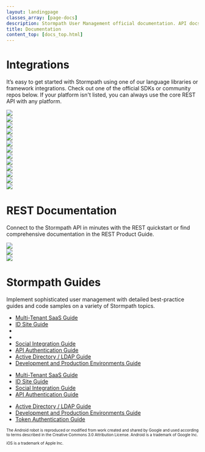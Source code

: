 ```yaml
---
layout: landingpage
classes_array: [page-docs]
description: Stormpath User Management official documentation. API docs in REST, Node.js, Java and Python plus feature guides.
title: Documentation
content_top: [docs_top.html]
---
```


<div class="homepage">
  <div class="container">
    <div class="row">
      <div class="col-xs-12 col-sm-12 col-md-12">
        <h1>Integrations</h1>
        <p>It’s easy to get started with Stormpath using one of our language libraries or framework integrations. Check out one of the official SDKs or community repos below.  If your platform isn't listed, you can always use the core REST API with any platform.</p>
        <div class="row">
          <div class="col-xs-6 col-sm-4 col-md-3">
            <a href="/nodejs/"><img class="img-responsive" src="/images/landingpage/homepage/buttons-homepage-node.jpg"></a>
          </div>
          <div class="col-xs-6 col-sm-4 col-md-3">
            <a href="/java/"><img class="img-responsive" src="/images/landingpage/homepage/buttons-homepage-java.jpg"></a>
          </div>
          <div class="col-xs-6 col-sm-4 col-md-3">
            <a href="https://github.com/stormpath/stormpath-sdk-angularjs/"><img class="img-responsive" src="/images/landingpage/homepage/buttons-homepage-angular.jpg"></a>
          </div>
          <div class="col-xs-6 col-sm-4 col-md-3">
            <a href="/python/"><img class="img-responsive" src="/images/landingpage/homepage/buttons-homepage-python.jpg "></a>
          </div>
          <div class="col-xs-6 col-sm-4 col-md-3">
            <a href="/ruby/quickstart/"><img class="img-responsive" src="/images/landingpage/homepage/buttons-homepage-ruby.jpg"></a>
          </div>
          <div class="col-xs-6 col-sm-4 col-md-3">
            <a href="/php/"><img class="img-responsive" src="/images/landingpage/homepage/buttons-homepage-php.jpg"></a>
          </div>
          <div class="col-xs-6 col-sm-4 col-md-3">
            <a href="https://github.com/jarias/stormpath-sdk-go/"><img class="img-responsive" src="/images/landingpage/homepage/buttons-homepage-go.jpg"></a>
          </div>
          <div class="col-xs-6 col-sm-4 col-md-3">
            <a href="https://github.com/stormpath/stormpath-mod-authnz-external/"><img class="img-responsive" src="/images/landingpage/homepage/buttons-homepage-apache.jpg"></a>
          </div>
          <div class="col-xs-6 col-sm-4 col-md-3">
            <a href="/dotnet/"><img class="img-responsive" src="/images/landingpage/homepage/buttons-homepage-dotnet.jpg"></a>
          </div>
          <div class="col-xs-6 col-sm-4 col-md-3">
            <a href="https://github.com/stormpath/stormpath-sdk-react"><img class="img-responsive" src="/images/landingpage/homepage/buttons-homepage-react.jpg"></a>
          </div>
          <div class="col-xs-6 col-sm-4 col-md-3">
            <a href="/ios/"><img class="img-responsive" src="/images/landingpage/homepage/buttons-homepage-ios.jpg"></a>
          </div>
          <div class="col-xs-6 col-sm-4 col-md-3">
            <a href="/android/"><img class="img-responsive" src="/images/landingpage/homepage/buttons-homepage-android.jpg"></a>
          </div>
          <div class="col-xs-6 col-sm-4 col-md-3">
            <a href="https://github.com/stormpath/stormpath-nginx"><img class="img-responsive" src="/images/landingpage/homepage/buttons-homepage-nginx.jpg"></a>
          </div>
        </div>
      </div>
    </div>
  </div>

  <div class="container">
    <div class="row">
      <div class="col-xs-12">
        <h1>REST Documentation</h1>
        <p>Connect to the Stormpath API in minutes with the REST quickstart or find comprehensive documentation in the REST Product Guide.</p>
        <div class="row">
          <div class="col-xs-6 col-sm-4 col-md-3">
            <a href="/rest/product-guide/latest/quickstart.html"><img class="img-responsive" src="/images/landingpage/homepage/buttons-homepage-rest-quick.jpg"></a>
          </div>
          <div class="col-xs-6 col-sm-4 col-md-3">
            <a href="/rest/product-guide/latest/"><img class="img-responsive" src="/images/landingpage/homepage/buttons-homepage-rest-product.jpg"></a>
          </div>
          <div class="col-xs-6 col-sm-4 col-md-3">
            <a href="/rest/product-guide/latest/errors.html"><img class="img-responsive" src="/images/landingpage/homepage/buttons-homepage-rest-error.jpg"></a>
          </div>
        </div>
      </div>
    </div>
  </div>

  <div class="container">
    <div class="row">
      <div class="col-xs-12">
        <h1>Stormpath Guides</h1>
        <p>Implement sophisticated user management with detailed best-practice guides and code samples on a variety of Stormpath topics.</p>
        <div class="row">
          <div class="col-xs-12 visible-xs">
                <ul class="lang-contents-list">
              <li class= "lang-list-item"><a href="/rest/product-guide/latest/multitenancy.html">Multi-Tenant SaaS Guide</a></li>
              <li class= "lang-list-item"><a href="/guides/using-id-site/">ID Site Guide</a></li><li class= "lang-list-item"><li><li class= "lang-list-item"><a href="/guides/social-integrations/">Social Integration Guide</a></li>
              <li class= "lang-list-item"><a href="/guides/api-key-management/">API Authentication Guide</a></li>
              <li class= "lang-list-item"><a href="/rest/product-guide/latest/auth_n.html#authenticating-against-an-ldap-directory">Active Directory / LDAP Guide</a></li>
              <li class= "lang-list-item"><a href="/guides/dev-test-prod-environments/">Development and Production Environments Guide</a></li>
            </ul>
          </div>
          <div class="col-sm-4 hidden-xs">
                <ul class="lang-contents-list">
              <li class= "lang-list-item"><a href="/rest/product-guide/latest/multitenancy.html">Multi-Tenant SaaS Guide</a></li>
              <li class= "lang-list-item"><a href="/guides/using-id-site/">ID Site Guide</a></li>
              <li class= "lang-list-item"><a href="/guides/social-integrations/">Social Integration Guide</a></li>
              <li class= "lang-list-item"><a href="/guides/api-key-management/">API Authentication Guide</a></li>
            </ul>
          </div>
          <div class="col-sm-6 hidden-xs">
                <ul class="lang-contents-list">
              <li class= "lang-list-item"><a href="/rest/product-guide/latest/auth_n.html#authenticating-against-an-ldap-directory">Active Directory / LDAP Guide</a></li>
              <li class= "lang-list-item"><a href="/guides/dev-test-prod-environments/">Development and Production Environments Guide</a></li>
              <li class= "lang-list-item"><a href="/guides/token-management/">Token Authentication Guide</a></li>
            </ul>
          </div>
        </div>
      </div>
    </div>
  </div>
</div>

<div class="container" style="font-size: 10px;">
  <div class="col-md-12 trademarks">
    <p>The Android robot is reproduced or modified from work created and shared by Google and used according to terms described in the Creative Commons 3.0 Attribution License. Android is a trademark of Google Inc.</p>
    <p>iOS is a trademark of Apple Inc.</p>
  </div>
</div>
<!-- block__no_wrapper -->
<!-- region__no_wrapper -->
